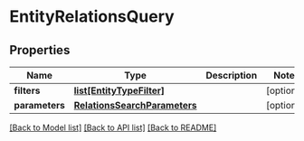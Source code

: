# EntityRelationsQuery

## Properties
Name | Type | Description | Notes
------------ | ------------- | ------------- | -------------
**filters** | [**list[EntityTypeFilter]**](EntityTypeFilter.md) |  | [optional] 
**parameters** | [**RelationsSearchParameters**](RelationsSearchParameters.md) |  | [optional] 

[[Back to Model list]](../README.md#documentation-for-models) [[Back to API list]](../README.md#documentation-for-api-endpoints) [[Back to README]](../README.md)


